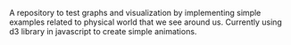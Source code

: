 A repository to test graphs and visualization by implementing simple examples related to physical world that we see around us. 
Currently using d3 library in javascript to create simple animations.
